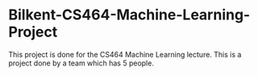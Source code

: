 # Bilkent-CS464-Machine-Learning-Project
This project is done for the CS464 Machine Learning lecture. This is a project done by a team which has 5 people. 
